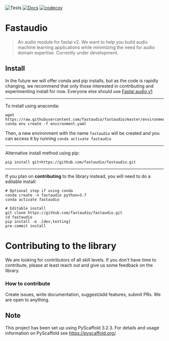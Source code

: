 ![Tests](https://github.com/fastaudio/fastaudio/workflows/Python%20package/badge.svg)
[![Docs](https://img.shields.io/badge/docs-latest-green)](https://fastaudio.github.io/)
[![codecov](https://codecov.io/gh/fastaudio/fastaudio/branch/master/graph/badge.svg)](https://codecov.io/gh/fastaudio/fastaudio)


# Fastaudio
> An audio module for fastai v2. We want to help you build audio machine learning applications while minimizing the need for audio domain expertise. Currently under development.

## Install

In the future we will offer conda and pip installs, but as the code is rapidly changing, we recommend that only those interested in contributing and experimenting install for now. Everyone else should use [Fastai audio v1](https://github.com/mogwai/fastai_audio)

---

To install using anaconda:

```
wget https://raw.githubusercontent.com/fastaudio/fastaudio/master/environment.yaml
conda env create -f environment.yaml
```
Then, a new environment with the name `fastaudio` will be created and you can access it by running `conda activate fastaudio`

---

Alternative install method using pip:

```
pip install git+https://github.com/fastaudio/fastaudio.git
```

---

If you plan on **contributing** to the library instead, you will need to do a editable install:

```
# Optional step if using conda
conda create -n fastaudio python=3.7
conda activate fastaudio
```

```
# Editable install
git clone https://github.com/fastaudio/fastaudio.git
cd fastaudio
pip install -e .[dev,testing]
pre-commit install
```

# Contributing to the library

We are looking for contributors of all skill levels. If you don't have time to contribute, please at least reach out and give us some feedback on the library.

### How to contribute
Create issues, write documentation, suggest/add features, submit PRs. We are open to anything.


## Note

This project has been set up using PyScaffold 3.2.3. For details and usage
information on PyScaffold see https://pyscaffold.org/.
